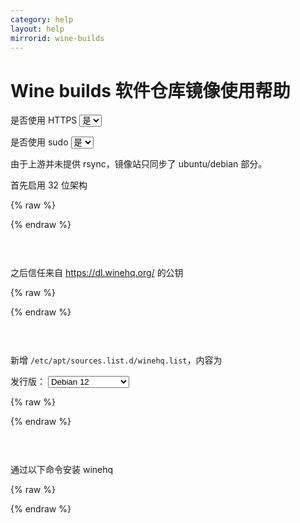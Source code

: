```yaml
---
category: help
layout: help
mirrorid: wine-builds
---
```


<!-- 本 markdown 从 mirrorz-org/mirrorz-help 自动生成，如需修改，请修改 mirrorz-org/mirrorz-help 的对应部分 -->

# Wine builds 软件仓库镜像使用帮助

<form class="form-inline">
<div class="form-group">
	<label>是否使用 HTTPS</label>
	<select id="http-select" class="form-control content-select" data-target="#content-0,#content-1,#content-2,#content-3">
	  <option data-http_protocol="https://" selected>是</option>
	  <option data-http_protocol="http://">否</option>
	</select>
</div>
</form>


<form class="form-inline">
<div class="form-group">
	<label>是否使用 sudo</label>
	<select id="sudo-select" class="form-control content-select" data-target="#content-0,#content-1,#content-2,#content-3">
	  <option data-sudo="sudo " data-sudoE="sudo -E " selected>是</option>
	  <option data-sudo="" data-sudoE="">否</option>
	</select>
</div>
</form>



由于上游并未提供 rsync，镜像站只同步了 ubuntu/debian 部分。

首先启用 32 位架构



{% raw %}
<script id="template-0" type="x-tmpl-markup">
{{sudo}}dpkg --add-architecture i386
</script>
{% endraw %}

<p></p>

<pre>
<code id="content-0" class="language-bash" data-template="#template-0" data-select="#http-select,#sudo-select">
</code>
</pre>


之后信任来自 https://dl.winehq.org/ 的公钥



{% raw %}
<script id="template-1" type="x-tmpl-markup">
{{sudo}}wget -nc -O /usr/share/keyrings/winehq-archive.key https://dl.winehq.org/wine-builds/winehq.key
</script>
{% endraw %}

<p></p>

<pre>
<code id="content-1" class="language-bash" data-template="#template-1" data-select="#http-select,#sudo-select">
</code>
</pre>


新增 `/etc/apt/sources.list.d/winehq.list`，内容为



<form class="form-inline">
<div class="form-group">
  <label>发行版：</label>
    <select id="select-2-0" class="form-control content-select" data-target="#content-2">
      <option data-os_name="debian" data-release_name="bookworm" selected>Debian 12</option>
      <option data-os_name="debian" data-release_name="bullseye">Debian 11</option>
      <option data-os_name="debian" data-release_name="buster">Debian 10</option>
      <option data-os_name="ubuntu" data-release_name="jammy">Ubuntu 22.04 LTS</option>
      <option data-os_name="ubuntu" data-release_name="focal">Ubuntu 20.04 LTS</option>
      <option data-os_name="ubuntu" data-release_name="bionic">Ubuntu 18.04 LTS</option>
    </select>
</div>
</form>

{% raw %}
<script id="template-2" type="x-tmpl-markup">
deb [arch=amd64,i386 signed-by=/usr/share/keyrings/winehq-archive.key] {{http_protocol}}{{mirror}}/{{os_name}}/ {{release_name}} main
</script>
{% endraw %}

<p></p>

<pre>
<code id="content-2" class="language-properties" data-template="#template-2" data-select="#http-select,#sudo-select,#select-2-0">
</code>
</pre>


通过以下命令安装 winehq



{% raw %}
<script id="template-3" type="x-tmpl-markup">
{{sudo}}apt update
{{sudo}}apt install --install-recommends winehq-stable
</script>
{% endraw %}

<p></p>

<pre>
<code id="content-3" class="language-bash" data-template="#template-3" data-select="#http-select,#sudo-select">
</code>
</pre>


